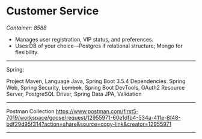 # Customer Service
*Container: 8588*

- Manages user registration, VIP status, and preferences.
- Uses DB of your choice—Postgres if relational structure; Mongo for flexibility.
---
Spring:

Project Maven, Language Java, Spring Boot 3.5.4
Dependencies: Spring Web, Spring Security, ~~Lombok~~, Spring Boot DevTools, OAuth2 Resource Server, PostgreSQL Driver, Spring Data JPA, Validation

---

Postman Collection https://www.postman.com/first5-7019/workspace/goose/request/12955971-60e1dfb4-534a-411e-8f48-bdf29d95f314?action=share&source=copy-link&creator=12955971

***
